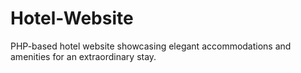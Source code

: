 # Hotel-Website
PHP-based hotel website showcasing elegant accommodations and amenities for an extraordinary stay.
